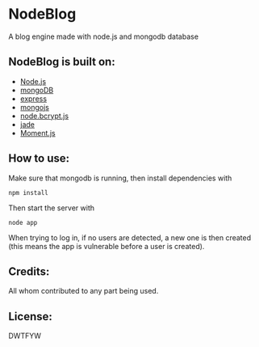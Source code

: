 NodeBlog
========

A blog engine made with node.js and mongodb database

NodeBlog is built on:
---------------------
* [Node.js][NodeJS]
* [mongoDB][MongoDB]
* [express][express]
* [mongojs][mongojs]
* [node.bcrypt.js][bcrypt]
* [jade][jade]
* [Moment.js][moment]

How to use:
-----------

Make sure that mongodb is running, then install dependencies with 
``` 
npm install
```
Then start the server with
``` 
node app
```
When trying to log in, if no users are detected, a new one is then created (this means the app is vulnerable before a user is created).

Credits:
--------
All whom contributed to any part being used.

License:
--------
DWTFYW

[NodeJS]: http://nodejs.org
[MongoDB]: http://www.mongodb.org
[express]: http://expressjs.com/
[mongojs]: https://github.com/gett/mongojs
[bcrypt]: https://github.com/ncb000gt/node.bcrypt.js
[jade]: http://jade-lang.com
[moment]: http://momentjs.com/